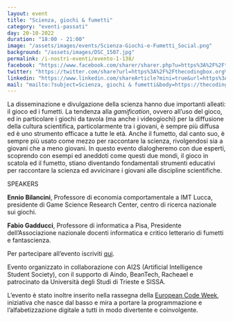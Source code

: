 ```yaml
---
layout: event
title: "Scienza, giochi & fumetti"
category: "eventi-passati"
day: 20-10-2022
duration: "18:00 - 21:00"
image: "/assets/images/events/Scienza-Giochi-e-Fumetti_Social.png"
background: "/assets/images/DSC_1507.jpg"
permalink: /i-nostri-eventi/evento-1-138/
facebook: "https://www.facebook.com/sharer/sharer.php?u=https%3A%2F%2Fthecodingbox.org%2Fevents%2Fevento-1-138%2F"
twitter: "https://twitter.com/share?url=https%3A%2F%2Fthecodingbox.org%2Fevents%2Fevento-1-138%2F"
linkedin: "https://www.linkedin.com/shareArticle?mini=true&url=https%3A%2F%2Fthecodingbox.org%2Fevents%2Fevento-1-138%2F"
mail: "mailto:?subject=Scienza, giochi & fumetti&body=https://thecodingbox.org/events/evento-1-138/"
---
```


La disseminazione e divulgazione della scienza hanno due importanti alleati: il gioco ed i fumetti.
La tendenza alla _gamification_, ovvero all’uso del gioco, ed in particolare i giochi da tavola (ma anche i videogiochi)
per la diffusione della cultura scientifica, particolarmente tra i giovani, è sempre più diffusa ed è uno strumento
efficace a tutte le età.
Anche il fumetto, dal canto suo, è sempre più usato come mezzo per raccontare la scienza, rivolgendosi sia a giovani che
a meno giovani.
In questo evento dialogheremo con due esperti, scoprendo con esempi ed aneddoti come questi due mondi, il gioco in
scatola ed il fumetto, stiano diventando fondamentali strumenti educativi per raccontare la scienza ed avvicinare i
giovani alle discipline scientifiche.

SPEAKERS

**Ennio Bilancini**, Professore di economia comportamentale a IMT Lucca, presidente di Game Science Research Center,
centro di ricerca nazionale sui giochi.

**Fabio Gadducci**, Professore di informatica a Pisa, Presidente dell’Associazione nazionale docenti informatica e
critico letterario di fumetti e fantascienza.

Per partecipare all’evento
iscriviti [qui](https://www.eventbrite.com/e/biglietti-the-coding-box-ottobre-2022-scienza-giochi-fumetti-429396415237">).

Evento organizzato in collaborazione con AI2S (Artificial Intelligence Student Society), con il supporto di Aindo,
BeanTech, Racheael e patrocinato da Università degli Studi di Trieste e SISSA.

L’evento è stato inoltre inserito nella rassegna della [European Code Week](https://codeweek.eu/), iniziativa
che nasce dal basso e mira a portare la programmazione e l’alfabetizzazione digitale a tutti in modo divertente e
coinvolgente.
